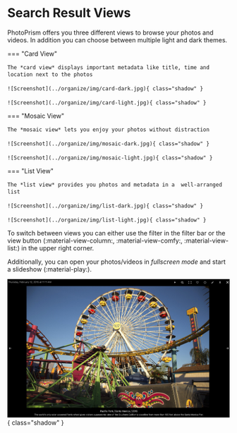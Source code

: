 # Search Result Views

PhotoPrism offers you three different views to browse your photos and videos. In addition you can choose between multiple light and dark themes.

=== "Card View"

    The *card view* displays important metadata like title, time and location next to the photos

    ![Screenshot](../organize/img/card-dark.jpg){ class="shadow" }

    ![Screenshot](../organize/img/card-light.jpg){ class="shadow" }

=== "Mosaic View"

    The *mosaic view* lets you enjoy your photos without distraction

    ![Screenshot](../organize/img/mosaic-dark.jpg){ class="shadow" }

    ![Screenshot](../organize/img/mosaic-light.jpg){ class="shadow" }

=== "List View"

    The *list view* provides you photos and metadata in a  well-arranged list

    ![Screenshot](../organize/img/list-dark.jpg){ class="shadow" }

    ![Screenshot](../organize/img/list-light.jpg){ class="shadow" }

To switch between views you can either use the filter in the filter bar or the view button (:material-view-column:, :material-view-comfy:, :material-view-list:) in the upper right corner.


Additionally, you can open your photos/videos in *fullscreen mode* and start a slideshow (:material-play:).

![Screenshot](../organize/img/slideshow-dark.jpg){ class="shadow" }
